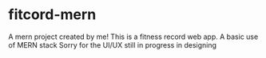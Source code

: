 # fitcord-mern

A mern project created by me! This is a fitness record web app.
A basic use of MERN stack
Sorry for the UI/UX still in progress in designing
